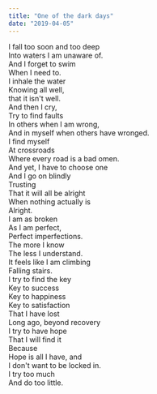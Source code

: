```yaml
---
title: "One of the dark days"
date: "2019-04-05"
---
```


I fall too soon and too deep  
Into waters I am unaware of.  
And I forget to swim  
When I need to.  
I inhale the water  
Knowing all well,  
that it isn't well.  
And then I cry,  
Try to find faults  
In others when I am wrong,  
And in myself when others have wronged.  
I find myself  
At crossroads  
Where every road is a bad omen.  
And yet, I have to choose one  
And I go on blindly  
Trusting  
That it will all be alright  
When nothing actually is  
Alright.  
I am as broken  
As I am perfect,  
Perfect imperfections.  
The more I know  
The less I understand.  
It feels like I am climbing  
Falling stairs.  
I try to find the key  
Key to success  
Key to happiness  
Key to satisfaction  
That I have lost  
Long ago, beyond recovery  
I try to have hope  
That I will find it  
Because  
Hope is all I have, and  
I don't want to be locked in.  
I try too much  
And do too little.
